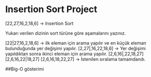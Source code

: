 # Insertion Sort Project

[22,27,16,2,18,6] -> Insertion Sort

Yukarı verilen dizinin sort türüne göre aşamalarını yazınız.

[22|27,16,2,18,6] -> ilk eleman için arama yapılır ve en küçük eleman bulunduğunda yer değişimi yapılır.
[2,27|,16,22,18,6] -> Yer değişimi yapıldıktan sonra ikinci eleman için arama yapılır.
[2,6,16|,22,18,27]
[2,6,16,22|18,27]
[2,6,16,18,22,27] -> İstenilen sıralama tamamdandı.
 
##Big-O gösterimi
